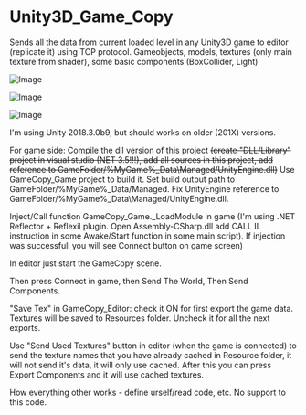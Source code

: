 # Unity3D_Game_Copy
Sends all the data from current loaded level in any Unity3D game to editor (replicate it) using TCP protocol. Gameobjects, models, textures (only main texture from shader), some basic components (BoxCollider, Light)

![Image](https://raw.githubusercontent.com/Stridemann/Unity3D_Game_Copy/master/Screenshots/1.png)

![Image](https://raw.githubusercontent.com/Stridemann/Unity3D_Game_Copy/master/Screenshots/2.png)
 
![Image](https://raw.githubusercontent.com/Stridemann/Unity3D_Game_Copy/master/Screenshots/4.gif)

I'm using Unity 2018.3.0b9, but should works on older (201X) versions.

For game side:
Compile the dll version of this project ~~(create "DLL/Library" project in visual studio (NET 3.5!!!), add all sources in this project, add reference to GameFolder/%MyGame%_Data\Managed/UnityEngine.dll)~~ Use GameCopy_Game project to build it.
Set build output path to GameFolder/%MyGame%_Data/Managed. Fix UnityEngine reference to GameFolder/%MyGame%_Data\Managed/UnityEngine.dll.

Inject/Call function GameCopy_Game._LoadModule in game (I'm using .NET Reflector + Reflexil plugin. Open Assembly-CSharp.dll add CALL IL instruction in some Awake/Start function in some main script). If injection was successfull you will see Connect button on game screen)

In editor just start the GameCopy scene. 

Then press Connect in game, then Send The World, Then Send Components.

"Save Tex" in GameCopy_Editor: check it ON for first export the game data. Textures will be saved to Resources folder. Uncheck it for all the next exports. 

Use "Send Used Textures" button in editor (when the game is connected) to send the texture names that you have already cached in Resource folder, it will not send it's data, it will only use cached. After this you can press Export Components and it will use cached textures.

How everything other works - define urself/read code, etc. 
No support to this code.
